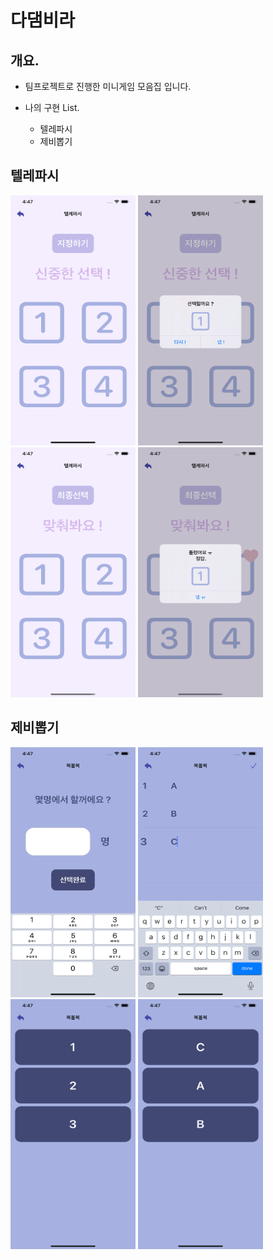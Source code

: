 # 다댐비라

## 개요.
- 팀프로젝트로 진행한 미니게임 모음집 입니다.

- 나의 구현 List.
    - 텔레파시
    - 제비뽑기

## 텔레파시

<img src = "https://github.com/jwlee07/Dadambira/blob/develop/Images/%ED%85%94%EB%A0%88%ED%8C%8C%EC%8B%9C_1.png" width = "200" height = "400" />    <img src = "https://github.com/jwlee07/Dadambira/blob/develop/Images/%ED%85%94%EB%A0%88%ED%8C%8C%EC%8B%9C_2.png" width = "200" height = "400" />    <img src = "https://github.com/jwlee07/Dadambira/blob/develop/Images/%ED%85%94%EB%A0%88%ED%8C%8C%EC%8B%9C_3.png" width = "200" height = "400" />    <img src = "https://github.com/jwlee07/Dadambira/blob/develop/Images/%ED%85%94%EB%A0%88%ED%8C%8C%EC%8B%9C_4.png" width = "200" height = "400" />



## 제비뽑기

<img src = "https://github.com/jwlee07/Dadambira/blob/develop/Images/%EC%A0%9C%EB%B9%84%EB%BD%91%EA%B8%B0_1.png" width = "200" height = "400" />    <img src = "https://github.com/jwlee07/Dadambira/blob/develop/Images/%EC%A0%9C%EB%B9%84%EB%BD%91%EA%B8%B0_2.png" width = "200" height = "400" />    <img src = "https://github.com/jwlee07/Dadambira/blob/develop/Images/%EC%A0%9C%EB%B9%84%EB%BD%91%EA%B8%B0_3.png" width = "200" height = "400" />    <img src = "https://github.com/jwlee07/Dadambira/blob/develop/Images/%EC%A0%9C%EB%B9%84%EB%BD%91%EA%B8%B0_4.png" width = "200" height = "400" />


